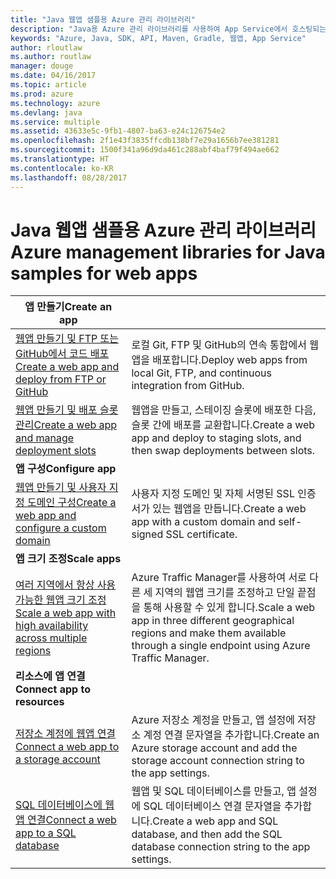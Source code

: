 ```yaml
---
title: "Java 웹앱 샘플용 Azure 관리 라이브러리"
description: "Java용 Azure 관리 라이브러리를 사용하여 App Service에서 호스팅되는 Azure 웹앱을 만들고 업데이트하기 위한 샘플 코드를 얻습니다."
keywords: "Azure, Java, SDK, API, Maven, Gradle, 웹앱, App Service"
author: rloutlaw
ms.author: routlaw
manager: douge
ms.date: 04/16/2017
ms.topic: article
ms.prod: azure
ms.technology: azure
ms.devlang: java
ms.service: multiple
ms.assetid: 43633e5c-9fb1-4807-ba63-e24c126754e2
ms.openlocfilehash: 2f1e43f3835ffcdb138bf7e29a1656b7ee381281
ms.sourcegitcommit: 1500f341a96d9da461c288abf4baf79f494ae662
ms.translationtype: HT
ms.contentlocale: ko-KR
ms.lasthandoff: 08/28/2017
---
```

# <a name="azure-management-libraries-for-java-samples-for-web-apps"></a><span data-ttu-id="1a504-104">Java 웹앱 샘플용 Azure 관리 라이브러리</span><span class="sxs-lookup"><span data-stu-id="1a504-104">Azure management libraries for Java samples for web apps</span></span>

| <span data-ttu-id="1a504-105">**앱 만들기**</span><span class="sxs-lookup"><span data-stu-id="1a504-105">**Create an app**</span></span> ||
|---|---|
| <span data-ttu-id="1a504-106">[웹앱 만들기 및 FTP 또는 GitHub에서 코드 배포][1]</span><span class="sxs-lookup"><span data-stu-id="1a504-106">[Create a web app and deploy from FTP or GitHub][1]</span></span> | <span data-ttu-id="1a504-107">로컬 Git, FTP 및 GitHub의 연속 통합에서 웹앱을 배포합니다.</span><span class="sxs-lookup"><span data-stu-id="1a504-107">Deploy web apps from local Git, FTP, and continuous integration from GitHub.</span></span> |
| <span data-ttu-id="1a504-108">[웹앱 만들기 및 배포 슬롯 관리][2]</span><span class="sxs-lookup"><span data-stu-id="1a504-108">[Create a web app and manage deployment slots][2]</span></span> | <span data-ttu-id="1a504-109">웹앱을 만들고, 스테이징 슬롯에 배포한 다음, 슬롯 간에 배포를 교환합니다.</span><span class="sxs-lookup"><span data-stu-id="1a504-109">Create a web app and deploy to staging slots, and then swap deployments between slots.</span></span> |
| <span data-ttu-id="1a504-110">**앱 구성**</span><span class="sxs-lookup"><span data-stu-id="1a504-110">**Configure app**</span></span> ||
| <span data-ttu-id="1a504-111">[웹앱 만들기 및 사용자 지정 도메인 구성][3]</span><span class="sxs-lookup"><span data-stu-id="1a504-111">[Create a web app and configure a custom domain][3]</span></span> | <span data-ttu-id="1a504-112">사용자 지정 도메인 및 자체 서명된 SSL 인증서가 있는 웹앱을 만듭니다.</span><span class="sxs-lookup"><span data-stu-id="1a504-112">Create a web app with a custom domain and self-signed SSL certificate.</span></span> |
| <span data-ttu-id="1a504-113">**앱 크기 조정**</span><span class="sxs-lookup"><span data-stu-id="1a504-113">**Scale apps**</span></span> ||
| <span data-ttu-id="1a504-114">[여러 지역에서 항상 사용 가능한 웹앱 크기 조정][4]</span><span class="sxs-lookup"><span data-stu-id="1a504-114">[Scale a web app with high availability across multiple regions][4]</span></span> | <span data-ttu-id="1a504-115">Azure Traffic Manager를 사용하여 서로 다른 세 지역의 웹앱 크기를 조정하고 단일 끝점을 통해 사용할 수 있게 합니다.</span><span class="sxs-lookup"><span data-stu-id="1a504-115">Scale a web app in three different geographical regions and make them available through a single endpoint using Azure Traffic Manager.</span></span> | 
| <span data-ttu-id="1a504-116">**리소스에 앱 연결**</span><span class="sxs-lookup"><span data-stu-id="1a504-116">**Connect app to resources**</span></span> ||
| <span data-ttu-id="1a504-117">[저장소 계정에 웹앱 연결][5]</span><span class="sxs-lookup"><span data-stu-id="1a504-117">[Connect a web app to a storage account][5]</span></span> | <span data-ttu-id="1a504-118">Azure 저장소 계정을 만들고, 앱 설정에 저장소 계정 연결 문자열을 추가합니다.</span><span class="sxs-lookup"><span data-stu-id="1a504-118">Create an Azure storage account and add the storage account connection string to the app settings.</span></span> |
| <span data-ttu-id="1a504-119">[SQL 데이터베이스에 웹앱 연결][6]</span><span class="sxs-lookup"><span data-stu-id="1a504-119">[Connect a web app to a SQL database][6]</span></span> | <span data-ttu-id="1a504-120">웹앱 및 SQL 데이터베이스를 만들고, 앱 설정에 SQL 데이터베이스 연결 문자열을 추가합니다.</span><span class="sxs-lookup"><span data-stu-id="1a504-120">Create a web app and SQL database, and then add the SQL database connection string to the app settings.</span></span> |

[1]: java-sdk-configure-webapp-sources.md
[2]: https://azure.microsoft.com/resources/samples/app-service-java-manage-staging-and-production-slots-for-web-apps/
[3]: https://azure.microsoft.com/resources/samples/app-service-java-manage-web-apps-with-custom-domains/
[4]: https://azure.microsoft.com/resources/samples/app-service-java-scale-web-apps-on-linux/
[5]: https://azure.microsoft.com/resources/samples/app-service-java-manage-storage-connections-for-web-apps/
[6]: https://azure.microsoft.com/resources/samples/app-service-java-manage-data-connections-for-web-apps/